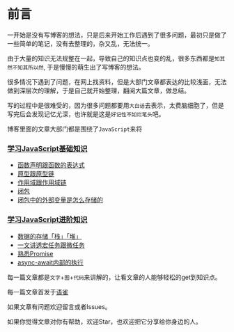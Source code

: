 # 前言

一开始是没有写博客的想法，只是后来开始工作后遇到了很多问题，最初只是做了一些简单的笔记，没有去整理的，杂又乱，无法统一。

由于大量的知识无法规整在一起，导致自己的知识点也变的乱，很多东西都是`知其然不知其所以然`, 于是慢慢的萌生出了写博客的想法。

很多情况下遇到了问题，在网上找资料，但是大部门文章都表达的比较浅面，无法做到深层次的理解，于是自己就开始整理，翻阅大篇文章，做总结。

写的过程中是很难受的，因为很多问题都要用`大白话`去表示，太费脑细胞了，但是写完后会发现记忆尤深，也许就是这是`好记性不如烂笔头`吧。

博客里面的文章大部门都是围绕了`JavaScript`来将

### [学习JavaScript基础知识](./学习JavaScript基础知识/README.md)
- [函数声明跟函数的表达式](https://github.com/tangqianhua/blog/issues/1)
- [原型跟原型链](https://github.com/tangqianhua/blog/issues/2)
- [作用域跟作用域链](https://github.com/tangqianhua/blog/issues/3)
- [闭包](https://github.com/tangqianhua/blog/issues/4)
- [闭包中的外部变量是怎么存储的](https://github.com/tangqianhua/blog/issues/5)
  
### [学习JavaScript进阶知识](./学习JavaScript进阶知识/README.md)
- [数据的存储「栈」「堆」](https://github.com/tangqianhua/blog/issues/6)
- [一文讲透宏任务跟微任务](https://github.com/tangqianhua/blog/issues/9)
- [熟悉Promise](https://github.com/tangqianhua/blog/issues/7)
- [async-await内部的执行](https://github.com/tangqianhua/blog/issues/8)

每一篇文章都是`文字`+`图`+`代码`来讲解的，让看文章的人能够轻松的get到知识点。

每一篇文章首发于[语雀](https://www.yuque.com/u335589/ykhutm)

如果文章有问题欢迎留言或者Issues。

如果你觉得文章对你有帮助，欢迎Star，也欢迎把它分享给你身边的人。